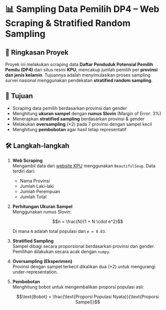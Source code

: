 # 📊 Sampling Data Pemilih DP4 – Web Scraping & Stratified Random Sampling

## 🧠 Ringkasan Proyek

Proyek ini melakukan scraping data **Daftar Penduduk Potensial Pemilih Pemilu (DP4)** dari situs resmi **KPU**, mencakup jumlah pemilih per **provinsi dan jenis kelamin**. Tujuannya adalah menyimulasikan proses sampling survei nasional menggunakan pendekatan **stratified random sampling**.

## 🎯 Tujuan

- Scraping data pemilih berdasarkan provinsi dan gender  
- Menghitung **ukuran sampel** dengan **rumus Slovin** (Margin of Error: 3%)  
- Menerapkan **stratified sampling** berdasarkan provinsi & gender  
- Melakukan **oversampling** (×2) pada 7 provinsi dengan sampel kecil  
- Menghitung **pembobotan** agar hasil tetap representatif  

## 🛠️ Langkah-langkah

1. **Web Scraping**  
   Mengambil data dari [website KPU](https://satupetadata.kpu.go.id/data_pemilih) menggunakan `BeautifulSoup`. Data terdiri dari:  
   - Nama Provinsi  
   - Jumlah Laki-laki  
   - Jumlah Perempuan  
   - Jumlah Total  

2. **Perhitungan Ukuran Sampel**  
   Menggunakan rumus Slovin:  
   ```math
   n = \frac{N}{1 + N \cdot e^2}
   ```
   Di mana `N` adalah total populasi dan `e = 0.03`.

3. **Stratified Sampling**  
   Sampel dibagi secara proporsional berdasarkan provinsi dan gender. Pemilihan dilakukan secara acak dengan `numpy`.

4. **Oversampling (Eksperimen)**  
   Provinsi dengan sampel terkecil dikalikan dua (×2) untuk mengurangi under-representation.

5. **Pembobotan**  
   Menghitung bobot untuk mengembalikan proporsi populasi asli:  
   ```math
   \text{Bobot} = \frac{\text{Proporsi Populasi Nyata}}{\text{Proporsi Sampel}}
   ```
